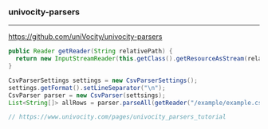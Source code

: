 ### univocity-parsers
---
https://github.com/uniVocity/univocity-parsers

```java
public Reader getReader(String relativePath) {
  return new InputStreamReader(this.getClass().getResourceAsStream(relativePath, "UTF-8"));
}

CsvParserSettings settings = new CsvParserSettings();
settings.getFormat().setLineSeparator("\n");
CsvParser parser = new CsvParser(settsings);
List<String[]> allRows = parser.parseAll(getReader("/example/example.csv"));

// https://www.univocity.com/pages/univocity_parsers_tutorial




```

```
```

```
```

